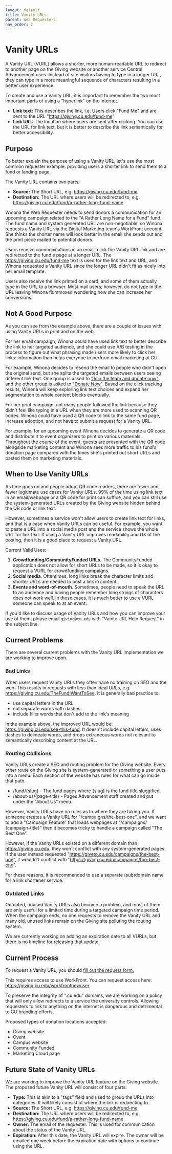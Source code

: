 ```yaml
---
layout: default
title: Vanity URLs
parent: Web Requesters
nav_order: 2
---
```


# Vanity URLs

A Vanity URL (VURL) allows a shorter, more human-readable URL to redirect to another page on the Giving website or
another service Central Advancement uses. Instead of site visitors having to type in a longer URL, they can type in 
a more meaningful sequence of characters resulting in a better user experience.

To create and use a Vanity URL, it is important to remember the two most important parts of using a "hyperlink" on the
internet.

- **Link text:** This describes the link, i.e. Users click "Fund Me" and are sent to the
  URL "https://giving.cu.edu/fund-me"
- **Link URL:** The location where users are sent after clicking. You can use the URL for link text, but it is better to
  describe the link semantically for better accessibility.

## Purpose

To better explain the purpose of using a Vanity URL, let's use the most common requester example: providing users a 
shorter link
to send them to a fund or landing page.

The Vanity URL contains two parts:

- **Source:** The Short URL, e.g. https://giving.cu.edu/fund-me
- **Destination:** The URL where users will be redirected to, e.g. https://giving.cu.edu/fund/a-rather-long-fund-name

Winona the Web Requester needs to send donors a communication for an upcoming campaign related to the "A Rather
Long Name for a Fund" fund. The fund name and system generated URL are non-negotiable, so Winona requests a Vanity URL
via the Digital Marketing team's WorkFront account. She thinks the shorter name will look better in the email she sends
out and the print piece mailed to potential donors.

Users receive communications in an email, click the Vanity URL link and are redirected to the fund's page at a longer
URL. The https://giving.cu.edu/fund-me text is used for the link text and URL, and Winona requested a Vanity URL since
the longer URL didn't fit as nicely into her email template.

Users also receive the link printed on a card, and some of them actually type in the URL to a browser. Most mail users;
however, do not type in the URL leaving Winona flummoxed wondering how she can increase her conversions.

## Not A Good Purpose

As you can see from the example above, there are a couple of issues with using Vanity URLs in print and on the web.

For her email campaign, Winona could have used link text to better describe the link to her targeted audience, and she
could use A/B testing in the process to figure out what phrasing made users more likely to click her links:
information than helps everyone to perform email marketing at CU.

For example, Winona decides to resend the email to people who didn't open the original send, but she splits the targeted
emails between users seeing different link text. One group is asked
to ["Join the team and donate now"](https://giving.cu.edu), and the other group is asked
to ["Donate Now"](https://giving.cu.edu). Based on the click tracking results, Winona will keep exploring link text
choices and expand her segmentation to whole content blocks eventually.

For her print campaign, not many people followed the link because they didn't feel like typing in a URL when they are
more used to scanning QR codes. Winona could have used a QR code to link to the same fund page, increase adoption, and
not have to submit a request for a Vanity URL.

For example, for an upcoming event Winona decides to generate a QR code and distribute it to event organizers to print
on various materials. Throughout the course of the event, guests are presented with the QR code alongside marketing
content and Winona sees more traffic to his fund's donation page compared with the times she's printed out short URLs
and pasted them on marketing materials.

## When to Use Vanity URLs

As time goes on and people adopt QR code readers, there are fewer and fewer legitimate use cases for Vanity URLs. 99% of
the time using link text in an email/webpage or a QR code for print can suffice, and you can still use the 
system-generated URLs created by the Giving website hidden behind the QR code or link text.

However, sometimes a service won't allow users to create link text for links, and that is a case when Vanity URLs can be
useful. For example, you want to paste a URL into a social media post and the service shows the whole URL for link text.
If using a Vanity URL improves readability and UX of the posting, then it is a good place to request a Vanity URL.

Current Valid Uses:

1. **Crowdfunding/CommunityFunded URLs**. The CommunityFunded application does not allow for short URLs to be made, 
   so it is okay to request a VURL for crowdfunding campaigns.
2. **Social media**. Oftentimes, long links break the character limits and shorter URLs are needed to post a link in
   content.
3. **Events and word-of-mouth**. Sometimes, people need to speak the URL to an audience and having people remember long
   strings of characters does not work well. In these cases, it is much better to use a VURL someone can speak to at
   an event.

If you'd like to discuss usage of Vanity URLs and how you can improve your use of them, please email `giving@cu.edu`
with "Vanity URL Help Request" in the subject line.

## Current Problems

There are several current problems with the Vanity URL implementation we are working to improve upon.

### Bad Links

When users request Vanity URLs they often have no training on SEO and the web. This results in requests with less than
ideal URLs, e.g. https://giving.cu.edu/TheFundIWantToSee. It is generally bad practice to:

- use capital letters in the URL
- not separate words with dashes
- include filler words that don't add to the link's meaning

In the example above, the improved URL would be: https://giving.cu.edu/see-this-fund. It doesn't include capital
letters, uses dashes to delineate words, and drops extraneous words not relevant to semantically describing content at
the URL.

### Routing Collisions

Vanity URLs create a SEO and routing problem for the Giving website. Every other route on the Giving site is
system-generated or something a user puts into a menu. Each section of the website has rules for what can go inside that
path.

- /fund/{slug} - The fund pages where {slug} is the fund title sluggified.
- /about-us/{page-title} - Pages Advancement staff created and put under the "About Us" menu.

However, Vanity URLs have no rules as to where they are taking you. If someone creates a Vanity URL for
"/campaigns/the-best-one", and we want to add a "Campaign Feature" that loads webpages at "/campaigns/ {campaign-title}"
then it becomes tricky to handle a campaign called "The Best One".

However, if the Vanity URLs existed on a different domain than https://giving.cu.edu, they won't conflict with any
system-generated pages. If the user instead requested "https://giveto.cu.edu/campaigns/the-best-one", it wouldn't
conflict with "https://giving.cu.edu/campaigns/the-best-one".

For these reasons, it is recommended to use a separate (sub)domain name for a link shortener service.

### Outdated Links

Outdated, unused Vanity URLs also become a problem, and most of them are only useful for a limited time during a
targeted campaign time period. When the campaign ends, no one requests to remove the Vanity URL and many old, unused
links remain on the Giving site polluting the routing system.

We are currently working on adding an expiration date to all VURLs, but there is no timeline for releasing that update.

## Current Process

To request a Vanity URL, you
should [fill out the request form.](https://universityofcolorado.my.workfront.com/requests?activeTab=tab-new-helpRequest&projectID=5e78b9c9013651dd0db330e625ca787c&path=5e78be160139141988101a91b47abd33,5e7985890198d19da824828650710e5c)

This requires access to use WorkFront. You can request access here: https://giving.cu.edu/workfrontnewuser

To preserve the integrity of ".cu.edu" domains, we are working on a policy that will only allow redirects to a service
the university controls. Allowing requesters to link to anything on the internet is dangerous and detrimental to CU
branding efforts.

Proposed types of donation locations accepted:

- Giving website
- Cvent
- Campus website
- Community Funded
- Marketing Cloud page

## Future State of Vanity URLs

We are working to improve the Vanity URL feature on the Giving website. The proposed future Vanity URL will consist of
four parts:

- **Type:** This is akin to a "tags" field and used to group the URLs into categories. It will likely consist of where
  the link is redirecting to.
- **Source:** The Short URL, e.g. https://giving.cu.edu/fund-me
- **Destination:** The URL where users will be redirected to, e.g. https://giving.cu.edu/fund/a-rather-long-fund-name
- **Owner:** The email of the requester. This is used for communication about the status of the Vanity URL.
- **Expiration:** After this date, the Vanity URL will expire. The owner will be emailed one week before the expiration
  date with options to continue using the URL.
